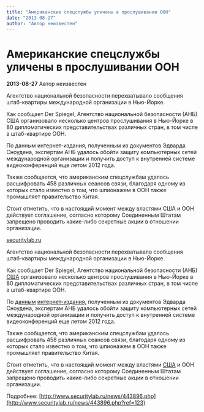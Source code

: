 ```yaml
---
title: "Американские спецслужбы уличены в прослушивании ООН"
date: "2013-08-27"
author: "Автор неизвестен"
---
```


# Американские спецслужбы уличены в прослушивании ООН

**2013-08-27** Автор неизвестен

Агентство национальной безопасности перехватывало сообщения штаб-квартиры международной организации в Нью-Йорке.

Как сообщает Der Spiegel, Агентство национальной безопасности (АНБ) США организовало несколько центров прослушивания в Нью-Йорке в 80 дипломатических представительствах различных стран, в том числе в штаб-квартире ООН.

По данным интернет-издания, полученным из документов Эдварда Сноудена, экспертам АНБ удалось обойти защиту компьютерных сетей международной организации и получить доступ к внутренней системе видеоконференций еще летом 2012 года.

Также сообщается, что американским спецслужбам удалось расшифровать 458 различных сеансов связи, благодаря одному из которых стало известно о том, что шпионажем в ООН также промышляет правительство Китая.

Стоит отметить, что в настоящий момент между властями США и ООН действует соглашение, согласно которому Соединенным Штатам запрещено проводить какие-либо секретные акции в отношении организации.

[securitylab.ru](http://www.securitylab.ru/news/443896.php)

Агентство национальной безопасности перехватывало сообщения штаб-квартиры международной организации в Нью-Йорке.

Как сообщает Der Spiegel, Агентство национальной безопасности (АНБ) [США](http://www.securitylab.ru/news/tags/%D1%D8%C0/) организовало несколько центров прослушивания в Нью-Йорке в 80 дипломатических представительствах различных стран, в том числе в штаб-квартире ООН.

По [данным](http://www.securitylab.ru/contest/408606.php) [интернет-издания,](http://www.securitylab.ru/news/tags/%E8%ED%F2%E5%F0%ED%E5%F2/) полученным из документов Эдварда Сноудена, экспертам АНБ удалось обойти защиту компьютерных сетей международной организации и получить доступ к внутренней системе видеоконференций еще летом 2012 года.

Также сообщается, что американским спецслужбам удалось расшифровать 458 различных сеансов связи, благодаря одному из которых стало известно о том, что шпионажем в ООН также промышляет правительство Китая.

Стоит отметить, что в настоящий момент между властями [США](http://www.securitylab.ru/news/tags/%D1%D8%C0/) и ООН действует соглашение, согласно которому Соединенным Штатам запрещено проводить какие-либо секретные акции в отношении организации.

Подробнее: [http://www.securitylab.ru/news/443896.php](http://www.securitylab.ru/news/443896.php?ref=123)